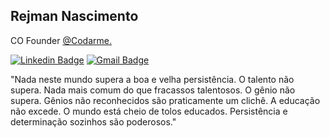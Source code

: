 ## Rejman Nascimento

CO Founder [@Codarme.](https://github.com/codarmedev/)

[![Linkedin Badge](https://img.shields.io/badge/-Rejman%20Nascimento-00875f?style=flat-square&logo=Linkedin&logoColor=white&link=https://www.linkedin.com/in/diego-schell-fernandes/)](https://www.linkedin.com/in/nascimentorejman/)
[![Gmail Badge](https://img.shields.io/badge/-rejman.dev@gmail.com-00875f?style=flat-square&logo=Gmail&logoColor=white&link=mailto:rejman.dev@gmail.com)](mailto:rejman.dev@gmail.com)


"Nada neste mundo supera a boa e velha persistência. O talento não supera. Nada mais comum do que fracassos talentosos. O gênio não supera. Gênios não reconhecidos são praticamente um clichê. A educação não excede. O mundo está cheio de tolos educados. Persistência e determinação sozinhos são poderosos."
